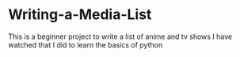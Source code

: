 # Writing-a-Media-List
This is a beginner project to write a list of anime and tv shows I have watched that I did to learn the basics of python
